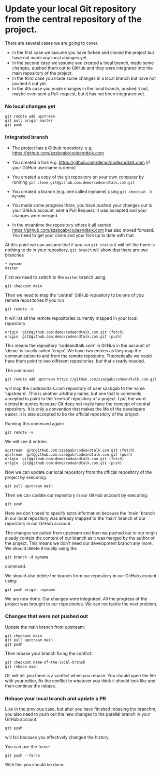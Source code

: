 
# Update your local Git repository from the central repository of the project.

There are several cases we are going to cover.

* In the first case we assume you have forked and cloned the project but have not made any local changes yet.
* In the second case we assume you created a local branch, made some changes, pushed them out to GitHub and they were integrated into the main repository of the project.
* In the third case you made some changes in a local branch but have not pushed it out yet.
* In the 4th case you made changes in the local branch, pushed it out, maybe even sent a Pull-request, but it has not been integrated yet.


### No local changes yet

```
git remote add upstream
git pull origin master
git push
```

### Integrated branch

* The project has a Github repository. e.g. https://github.com/szabgab/codeandtalk.com
* You created a fork e.g. https://github.com/demo/codeandtalk.com   (if your GitHub username is demo)
* You created a copy of the git repository on your own computer by running `git clone git@github.com:demo/codeandtalk.com.git`
* You created a branch (e.g. one called myname) using `git checkout -b myname`
* You made some progress there, you have pushed your changes out to your GitHub account, sent a Pull Request. It was accepted and your changes were merged.

* In the meantime the repository where it all started https://github.com/szabgab/codeandtalk.com has also moved forward. You need to get your clone and your fork up to date with that.

At this point we can assume that if you run `git status` it will tell the there is nothing to do in your repository.
`git branch` will show that there are two branches

```
* myname
master
```

First we need to switch to the `master` branch using

```
git checkout main
```

Then we need to map the 'central' GitHub repository to be one of you remote repositories
If you run

```
git remote -v
```

It will list all the remote repositories currently mapped in your local repository.

```
origin  git@github.com:demo/codeandtalk.com.git (fetch)
origin  git@github.com:demo/codeandtalk.com.git (push)
```

This means the repository 'codeandtalk.com' in GitHub in the account of 'demo' is locally called 'origin'.
We have two entries as they map the communication to and from the remote reposiotry. Theoretically we could have them point
to two different repositories, but that's rearly needed.

The command

```
git remote add upstream https://github.com/szabgab/codeandtalk.com.git
```

will map the codeandtalk.com repository of user szabgab to the name 'upstream'. This is another arbitrary name, but one that is
commonly accepted to point to the 'central' repository of a project. I put the word central in quotes because Git does not really
have the concept of central repository. It is only a convention that makes the life of the developers easier. It is also accepted
to be the official repository of the project.

Running this command again:

```
git remote -v
```

We will see 4 entries:

```
upstream  git@github.com:szabgab/codeandtalk.com.git (fetch)
upstream  git@github.com:szabgab/codeandtalk.com.git (push)
origin  git@github.com:demo/codeandtalk.com.git (fetch)
origin  git@github.com:demo/codeandtalk.com.git (push)
```

Now we can update our local repository from the official repository of the project by executing:

```
git pull upstream main
```

Then we can update our repository in our GitHub account by executing:

```
git push
```

Here we don't need to specify extra information because the 'main' branch in our local repository was
already mapped to the 'main' branch of our repository in our GitHub account.


The changes we pulled from upstream and then we pushed out to our origin aleady contain the content of our branch
as it was merged by the author of the project. This means we don't need our development branch any more. We should delete it locally
using the

```
git branch -d myname
```

command.

We should also delete the branch from our repository in our GitHub account using:

```
git push origin :myname
```

We are now done. Our changes were integrated. All the progress of the project was brought to our repositories.
We can not tackle the next problem.


### Changes that were not pushed out

Update the main branch from upstream:
```
git checkout main
git pull upstream main
git push
```

Then rebase your branch fixing the conflict:

```
git checkout name-of-the-local-branch
git rebase main
```

Git will tell you there is a conflict when you rebase.
You should open the file with your editor, fix the conflict to whatever you think it should look like and then continue the rebase.

### Rebase your local branch and update a PR

Like in the previous case, but after you have finished rebasing the branchm, you also need
to push out the new changes to the parallel branch in your GitHub account.

```
git push
```

will fail because you effectively changed the history.

You can use the force:
```
git push --force
```

With this you should be done.

